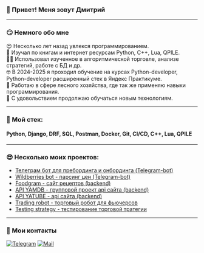 ### 👋 Привет! Меня зовут Дмитрий





---
### 	&#128527; Немного обо мне
&#128525; Несколько лет назад увлекся программированием.  
&#128585; Изучал по книгам и интернет ресурсам Python, C++, Lua, QPILE.  
&#128104;&#8205;&#128187; Использовал изученное в алгоритмической торговле, анализе стратегий, работе с БД и др.  
&#129299; В 2024-2025 я проходил обучение на курсах Python-developer, Python-developer расширенный стек в Яндекс Практикуме.  
&#127794; Работаю в сфере лесного хозяйства, где так же применяю навыки программирования.  
&#129488; С удовольствием продолжаю обучаться новым технологиям.  

---
### &#128092; Мой стек:
#### Python, Django, DRF, SQL, Postman, Docker, Git, CI/CD, C++, Lua, QPILE
---
### &#128526; Несколько моих проектов:
- [Телеграм бот для пребординга и онбординга (Telegram-bot)](https://github.com/DmitriFaizullin/smena_collective_team3)
- [Wildberries bot - парсинг цен (Telegram-bot)](https://github.com/DmitriFaizullin/wildberries_bot)
- [Foodgram - сайт рецептов (backend) ](https://github.com/DmitriFaizullin/foodgram)
- [API YAMDB - групповой проект api сайта (backend)](https://github.com/DmitriFaizullin/api_yamdb)
- [API YATUBE - api сайта (backend)](https://github.com/DmitriFaizullin/api_final_yatube)
- [Trading robot - торговый робот для фьючерсов ](https://github.com/DmitriFaizullin/trading_robot_on_lua)
- [Testing strategy - тестирование торговой тратегии ](https://github.com/DmitriFaizullin/testing_trading_strategy_CPP)
---


### &#129305; Мои контакты
[![Telegram](https://img.shields.io/badge/Telegram-orange?logo=telegram&logoColor=white)](https://t.me/dmitrifn) [![Mail](https://img.shields.io/badge/Email-red?logo=gmail&logoColor=white)](mailto:faizullin-dmitri@mail.ru)
